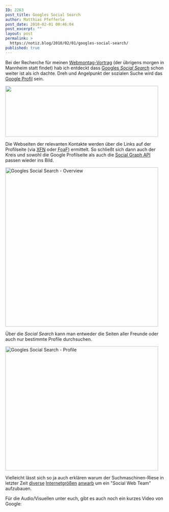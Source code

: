 ```yaml
---
ID: 2263
post_title: Googles Social Search
author: Matthias Pfefferle
post_date: 2010-02-01 00:46:04
post_excerpt: ""
layout: post
permalink: >
  https://notiz.blog/2010/02/01/googles-social-search/
published: true
---
```

Bei der Recherche für meinen <a href="http://webmontag-mrn.mixxt.de/networks/events/show_event.10351">Webmontag-Vortrag</a> (der übrigens morgen in Mannheim statt findet) hab ich entdeckt dass <a href="http://googleblog.blogspot.com/2010/01/search-is-getting-more-social.html">Googles <em>Social Search</em></a> schon weiter ist als ich dachte. Dreh und Angelpunkt der sozialen Suche wird das <a href="http://www.google.com/profiles/me">Google Profil</a> sein.

<a href="http://notiz.blog/2010/02/01/googles-social-search/google-profile/" rel="attachment wp-att-2270"><img src="http://notiz.blog/wp-content/uploads/2010/01/Google-Profile.jpg" alt="" title="Google-Profile" width="480" height="160" class="aligncenter size-full wp-image-2270" /></a>

Die Webseiten der relevanten Kontakte werden über die Links auf der Profilseite (via <a href="http://gmpg.org/xfn/"><abbr title="XHTML Friends Network">XFN</abbr></a> oder <abbr title="Friend of a Friend">FoaF</abbr>) ermittelt. So schließt sich dann auch der Kreis und sowohl die Google Profilseite als auch die <a href="http://notiz.blog/2008/02/04/googles-social-graph-api/">Social Graph API</a> passen wieder ins Bild.

<a href="http://notiz.blog/2010/02/01/googles-social-search/google-social-search/" rel="attachment wp-att-2277"><img src="http://notiz.blog/wp-content/uploads/2010/01/google-social-search.jpg" alt="Googles Social Search - Overview" title="Googles Social Search - Overview" width="480" height="500" class="aligncenter size-full wp-image-2277" /></a>

Über die <em>Social Search</em> kann man entweder die Seiten aller Freunde oder auch nur bestimmte Profile durchsuchen.

<a href="http://notiz.blog/2010/02/01/googles-social-search/google-social-search-by-profile/" rel="attachment wp-att-2280"><img src="http://notiz.blog/wp-content/uploads/2010/01/google-social-search-by-profile.jpg" alt="Googles Social Search - Profile" title="Googles Social Search - Profile" width="480" height="390" class="aligncenter size-full wp-image-2280" /></a>

Vielleicht lässt sich so ja auch erklären warum der Suchmaschinen-Riese in letzter Zeit <a href="http://josephsmarr.com/2009/12/18/joseph-smarr-has-new-work-info%e2%80%a6/">diverse</a> <a href="http://factoryjoe.com/blog/2010/01/07/happy-birthday-to-me-im-joining-google/">Internetgrößen</a> <a href="http://willnorris.com/2010/01/going-to-google">anwarb</a> um ein "Social Web Team" aufzubauen.

<!--more-->Für die Audio/Visuellen unter euch, gibt es auch noch ein kurzes Video von Google:

<object type="application/x-shockwave-flash" style="width:480px; height:291px" data="http://www.youtube.com/v/aYf5iSA6t6g"><param name="movie" value="http://www.youtube.com/v/aYf5iSA6t6g"></param></object>